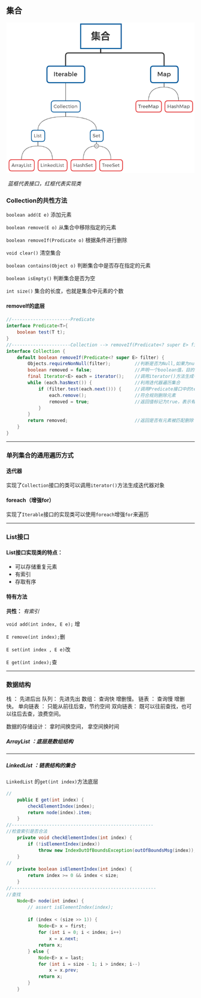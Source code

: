 ## 集合

![](img/image-20210905203202907.png)

​																								*蓝框代表接口，红框代表实现类*

### Collection的共性方法

`boolean add(E e)`								添加元素

`boolean remove(E o)`	   				  从集合中移除指定的元素

`boolean removeIf(Prodicate o)`	根据条件进行删除

`void clear()`										清空集合

`boolean contains(Object o)`		   判断集合中是否存在指定的元素

`boolean isEmpty()`							  判断集合是否为空

`int size()`											集合的长度，也就是集合中元素的个数	

#### removeIf的底层

```java
//----------------------Predicate
interface Predicate<T>{		
    boolean test(T t);
}
//----------------------Collection --> removeIf(Predicate<? super E> filter);
interface Collection {
    default boolean removeIf(Predicate<? super E> filter) {
        Objects.requireNonNull(filter);			//判断是否为Null,如果为null则报NPE;
        boolean removed = false;				//声明一个boolean值，目的为返回是否按规则删除成功
        final Iterator<E> each = iterator();	//调用iterator()方法生成一个final的Iterator对象，用于迭代当前集合的所有元素
        while (each.hasNext()) {				//利用迭代器遍历集合
            if (filter.test(each.next())) {		//调用Predicate接口中的test方法，判断元素是否符合自定义的规则
                each.remove();					//符合规则删除元素
                removed = true;					//返回值标记为true，表示有元素被匹配，删除成功
            }
        }
        return removed;							//返回是否有元素被匹配删除
    }
}
```

---

### 单列集合的通用遍历方式

#### 迭代器

实现了`Collection`接口的类可以调用`iterator()`方法生成迭代器对象

#### foreach（增强for）

实现了`Iterable`接口的实现类可以使用`foreach`增强`for`来遍历

---

### List接口

#### List接口实现类的特点：

- 可以存储重复元素
- 有索引
- 存取有序

#### 特有方法

**共性：** *有索引*

`void add(int index, E e);` 增

`E remove(int index);`删

`E set(int index , E e)`改

`E get(int index);`查

---

### 数据结构

栈 ： 先进后出
队列： 先进先出
数组： 查询快 增删慢。
链表 ： 查询慢 增删快。
	单向链表 ： 只能从前往后查，节约空间
	双向链表： 既可以往前查找，也可以往后去查，浪费空间。

数据的存储设计： 拿时间换空间， 拿空间换时间

##### ArrayList ：底层是数组结构

---

##### LinkedList ：链表结构的集合

`LinkedList` 的`get(int index)`方法底层

```java
//
	public E get(int index) {
        checkElementIndex(index);
        return node(index).item;
    }
//-----------------------------------------------------
//检查索引是否合法
    private void checkElementIndex(int index) {
        if (!isElementIndex(index))
            throw new IndexOutOfBoundsException(outOfBoundsMsg(index));
    }
//
    private boolean isElementIndex(int index) {
        return index >= 0 && index < size;
    }
//------------------------------------------------------
//查找
    Node<E> node(int index) {
        // assert isElementIndex(index);

        if (index < (size >> 1)) {
            Node<E> x = first;
            for (int i = 0; i < index; i++)
                x = x.next;
            return x;
        } else {
            Node<E> x = last;
            for (int i = size - 1; i > index; i--)
                x = x.prev;
            return x;
        }
    }

```


